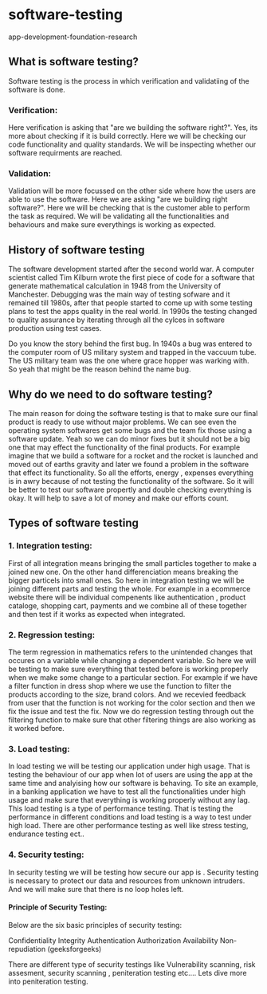# software-testing
app-development-foundation-research

## What is software testing?

Software testing is the process in which verification and validatiing of the software is done.
### Verification:
Here verification is asking that "are we building the software right?". Yes, its more about checking if it is build correctly. Here we will be checking our code functionality and quality standards. We will be inspecting whether our software requirments are reached.
### Validation:
Validation will be more focussed on the other side where how the users are able to use the software. Here we are asking "are we building right software?". Here we will be checking that is the customer able to perform the task as required. We will be validating all the functionalities and behaviours and make sure everythings is working as expected.

## History of software testing

The software development started after the second world war. A computer scientist called Tim Kilburn wrote the first piece of code for a software that generate mathematical calculation in 1948 from the University of Manchester. Debugging was the main way of testing sofware and it remained till 1980s, after that people started to come up with some testing plans to test the apps quality in the real world. In 1990s the testing changed to quality assurance by iterating through all the cylces in software production using test cases. 

Do you know the story behind the first bug. In 1940s a bug was entered to the computer room of US military system and trapped in the vaccuum tube. The US military team was the one where grace hopper was warking with. So yeah that might be the reason behind the name bug.

## Why do we need to do software testing?

The main reason for doing the software testing is that to make sure our final product is ready to use without major problems. We can see even the operating system softwares get some bugs and the team fix those using a software update. Yeah so we can do minor fixes but it should not be a big one that may effect the functionality of the final products. For example imagine that we build a software for a rocket and the rocket is launched and moved out of earths gravity and later we found a problem in the software that effect its functionality. So all the efforts, energy , expenses everything is in awry because of not testing the functionality of the software. So it will be better to test our software propertly and double checking everything is okay. It will help to save a lot of money and make our efforts count.

## Types of software testing

### 1. Integration testing:

First of all integration means bringing the small particles together to make a joined new one. On the other hand differenciation means breaking the bigger particels into small ones. So here in integration testing we will be joining different parts and testing the whole. For example in a ecommerce website there will be individual compenents like authentication , product cataloge, shopping cart, payments and we combine all of these together and then test if it works as expected when integrated.

### 2. Regression testing:

The term regression in mathematics refers to the unintended changes that occures on a variable while changing a dependent variable. So here we will be testing to make sure everything that tested before is working properly when we make some change to a particular section. For example if we have a filter function in dress shop where we use the function to filter the products according to the size, brand colors. And we recevied feedback from user that the function is not working for the color section and then we fix the issue and test the fix. Now we do regression testing through out the filtering function to make sure that other filtering things are also working as it worked before. 
### 3. Load testing:
In load testing we will be testing our application under high usage. That is testing the behaviour of our app when lot of users are using the app at the same time and analyising how our software is behaving. To site an example, in a banking application we have to test all the functionalities under high usage and make sure that everything is working properly without any lag. This load testing is a type of performance testing. That is testing the performance in different conditions and load testing is a way to test under high load. There are other performance testing as well like stress testing, endurance testing ect..

### 4. Security testing: 
In security testing we will be testing how secure our app is . Security testing is necessary to protect our data and resources from unknown intruders. And we will make sure that there is no loop holes left. 
#### Principle of Security Testing:
Below are the six basic principles of security testing:

Confidentiality
Integrity
Authentication
Authorization
Availability
Non-repudiation 
(geeksforgeeks)

There are different type of security testings like Vulnerability scanning, risk assesment, security scanning , peniteration testing etc.... Lets dive more into peniteration testing. 
